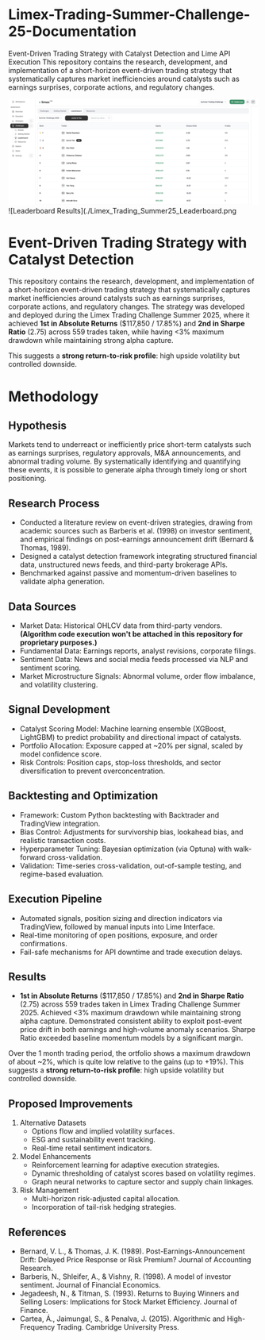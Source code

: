 # Limex-Trading-Summer-Challenge-25-Documentation
Event-Driven Trading Strategy with Catalyst Detection and Lime API Execution This repository contains the research, development, and implementation of a short-horizon event-driven trading strategy that systematically captures market inefficiencies around catalysts such as earnings surprises, corporate actions, and regulatory changes.

![Portfolio Results](./Limex_Trading_Summer25_Results.png)
![Leaderboard Results](./Limex_Trading_Summer25_Leaderboard.png


# Event-Driven Trading Strategy with Catalyst Detection
This repository contains the research, development, and implementation of a short-horizon event-driven trading strategy that systematically captures market inefficiencies around catalysts such as earnings surprises, corporate actions, and regulatory changes. The strategy was developed and deployed during the Limex Trading Challenge Summer 2025, where it achieved **1st in Absolute Returns** ($117,850 / 17.85%) and **2nd in Sharpe Ratio** (2.75) across 559 trades taken, while having <3% maximum drawdown while maintaining strong alpha capture.

This suggests a **strong return-to-risk profile**: high upside volatility but controlled downside.

# Methodology
## Hypothesis
Markets tend to underreact or inefficiently price short-term catalysts such as earnings surprises, regulatory approvals, M&A announcements, and abnormal trading volume. By systematically identifying and quantifying these events, it is possible to generate alpha through timely long or short positioning.

## Research Process
* Conducted a literature review on event-driven strategies, drawing from academic sources such as Barberis et al. (1998) on investor sentiment, and empirical findings on post-earnings announcement drift (Bernard & Thomas, 1989).
* Designed a catalyst detection framework integrating structured financial data, unstructured news feeds, and third-party brokerage APIs.
* Benchmarked against passive and momentum-driven baselines to validate alpha generation.

## Data Sources
* Market Data: Historical OHLCV data from third-party vendors. **(Algorithm code execution won't be attached in this repository for proprietary purposes.)**
* Fundamental Data: Earnings reports, analyst revisions, corporate filings.
* Sentiment Data: News and social media feeds processed via NLP and sentiment scoring.
* Market Microstructure Signals: Abnormal volume, order flow imbalance, and volatility clustering.

## Signal Development
* Catalyst Scoring Model: Machine learning ensemble (XGBoost, LightGBM) to predict probability and directional impact of catalysts.
* Portfolio Allocation: Exposure capped at ~20% per signal, scaled by model confidence score.
* Risk Controls: Position caps, stop-loss thresholds, and sector diversification to prevent overconcentration.

## Backtesting and Optimization
* Framework: Custom Python backtesting with Backtrader and TradingView integration.
* Bias Control: Adjustments for survivorship bias, lookahead bias, and realistic transaction costs.
* Hyperparameter Tuning: Bayesian optimization (via Optuna) with walk-forward cross-validation.
* Validation: Time-series cross-validation, out-of-sample testing, and regime-based evaluation.

## Execution Pipeline
* Automated signals, position sizing and direction indicators via TradingView, followed by manual inputs into Lime Interface.
* Real-time monitoring of open positions, exposure, and order confirmations.
* Fail-safe mechanisms for API downtime and trade execution delays.

## Results
* **1st in Absolute Returns** ($117,850 / 17.85%) and **2nd in Sharpe Ratio** (2.75) across 559 trades taken in Limex Trading Challenge Summer 2025.
Achieved <3% maximum drawdown while maintaining strong alpha capture.
Demonstrated consistent ability to exploit post-event price drift in both earnings and high-volume anomaly scenarios.
Sharpe Ratio exceeded baseline momentum models by a significant margin.

Over the 1 month trading period, the ortfolio shows a maximum drawdown of about ~2%, which is quite low relative to the gains (up to +19%). This suggests a **strong return-to-risk profile**: high upside volatility but controlled downside.

## Proposed Improvements
1. Alternative Datasets
    * Options flow and implied volatility surfaces.
    * ESG and sustainability event tracking.
    * Real-time retail sentiment indicators.
3. Model Enhancements
    * Reinforcement learning for adaptive execution strategies.
    * Dynamic thresholding of catalyst scores based on volatility regimes.
    * Graph neural networks to capture sector and supply chain linkages.
4. Risk Management
    * Multi-horizon risk-adjusted capital allocation.
    * Incorporation of tail-risk hedging strategies.

## References
* Bernard, V. L., & Thomas, J. K. (1989). Post-Earnings-Announcement Drift: Delayed Price Response or Risk Premium? Journal of Accounting Research.
* Barberis, N., Shleifer, A., & Vishny, R. (1998). A model of investor sentiment. Journal of Financial Economics.
* Jegadeesh, N., & Titman, S. (1993). Returns to Buying Winners and Selling Losers: Implications for Stock Market Efficiency. Journal of Finance.
* Cartea, Á., Jaimungal, S., & Penalva, J. (2015). Algorithmic and High-Frequency Trading. Cambridge University Press.
